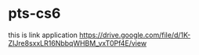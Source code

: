 # pts-cs6
this is link application
https://drive.google.com/file/d/1K-ZIJre8sxxLR16NbbqWHBM_vxT0Pf4E/view
